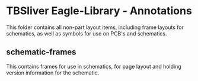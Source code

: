 # TBSliver Eagle-Library - Annotations #

This folder contains all non-part layout items, including frame layouts for
schematics, as well as symbols for use on PCB's and schematics.

## schematic-frames ##

This contains frames for use in schematics, for page layout and holding version
information for the schematic.
